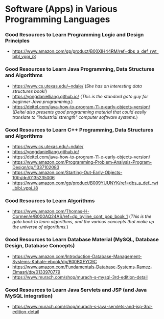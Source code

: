 # Software (Apps) in Various Programming Languages

### Good Resources to Learn Programming Logic and Design Principles
- https://www.amazon.com/gp/product/B00XIH44RM/ref=dbs_a_def_rwt_bibl_vppi_i3

### Good Resources to Learn Java Programming, Data Structures and Algorithms
- https://www.cs.utexas.edu/~ndale/ (*She has an interesting data structures book!*)
- https://yongdanielliang.github.io/ (*This is the standard goto guy for beginner Java programming.*)
- https://deitel.com/java-how-to-program-11-e-early-objects-version/ (*Deitel also presents good programming material that could easily translate to "industrial strength" computer software systems.*)

### Good Resources to Learn C++ Programming, Data Structures and Algorithms
- https://www.cs.utexas.edu/~ndale/ 
- https://yongdanielliang.github.io/ 
- https://deitel.com/java-how-to-program-11-e-early-objects-version/ 
- https://www.amazon.com/Programming-Problem-Analysis-Program-Design/dp/1337102083 
- https://www.amazon.com/Starting-Out-Early-Objects-10th/dp/0135235006
- https://www.amazon.com/gp/product/B009YUUNYK/ref=dbs_a_def_rwt_bibl_vppi_i8


### Good Resources to Learn Algorithms
- https://www.amazon.com/Thomas-H-Cormen/e/B000AQ24AS/ref=dp_byline_cont_pop_book_1 (*This is the goto book to learn algorithms, and the various concepts that make up the universe of algorithms.*)

### Good Resources to Learn Database Material (MySQL, Database Design, Database Concepts)
- https://www.amazon.com/Introduction-Database-Management-Systems-Kahate-ebook/dp/B00BXEYC9C
- https://www.amazon.com/Fundamentals-Database-Systems-Ramez-Elmasri/dp/0133970779
- https://www.murach.com/shop/murach-s-mysql-3rd-edition-detail


### Good Resources to Learn Java Servlets and JSP (and Java MySQL integration)
- https://www.murach.com/shop/murach-s-java-servlets-and-jsp-3rd-edition-detail
